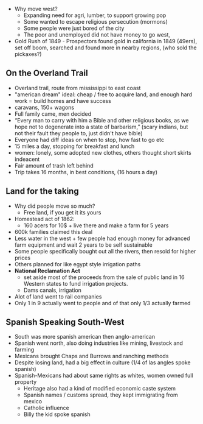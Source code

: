 - Why move west?
	- Expanding need for agri, lumber, to support growing pop
	- Some wanted to escape religious persecution (mormons)
	- Some people were just bored of the city 
	- The poor and unemployed did not have money to go west, 
- Gold Rush of 1849
		- Prospectors found gold in california in 1849 (49ers), set off boom, searched and found more in nearby regions, (who sold the pickaxes?)
## On the Overland Trail
- Overland trail, route from mississippi to east coast
- "american dream" ideal: cheap / free to acquire land, and enough hard work = build homes and have success 
- caravans, 150+ wagons
- Full family came, men decided
- “Every man to carry with him a Bible and other religious books, as we hope not to degenerate into a state of barbarism,” (scary indians, but not their fault they people to, just didn't have bible)
- Everyone had diff ideas on when to stop, how fast to go etc
- 15 miles a day, stopping for breakfast and lunch
- women: lonely, some adopted new clothes, others thought short skirts indeacent
- Fair amount of trash left behind
- Trip takes 16 months, in best conditions, (16 hours a day)
## Land for the taking
- Why did people move so much?
	- Free land, if you get it its yours
- Homestead act of 1862: 
	- 160 acers for 10$ + live there and make a farm for 5 years
- 600k families claimed this deal
- Less water in the west + few people had enough money for advanced farm equipment and wait 2 years to be self sustainable
- Some people specifically bought out all the rivers, then resold for higher prices
- Others planned for like egypt style irrigation paths
- **National Reclamation Act**
	- set aside most of the proceeds from the sale of public land in 16 Western states to fund irrigation projects.
	- Dams canals, irrigation
- Alot of land went to rail companies
- Only 1 in 9 actually went to people and of that only 1/3 actually farmed
## Spanish Speaking South-West
- South was more spanish american then anglo-american
- Spanish went north, also doing industries like mining, livestock and farming
- Mexicans brought Chaps and Burrows and ranching methods
- Despite losing land, had a big effect in culture (1/4 of las angles spoke spanish)
- Spanish-Mexicans had about same rights as whites, women owned full property
	- Heritage also had a kind of modified economic caste system
	- Spanish names / customs spread, they kept immigrating from mexico
	- Catholic influence
	- Billy the kid spoke spanish